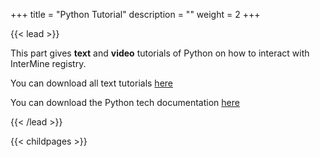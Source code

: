 +++
title = "Python Tutorial"
description = ""
weight = 2
+++

{{< lead >}}


This part gives **text** and **video** tutorials of Python on how to interact with InterMine registry. 
<br/>




You can download all text tutorials
<a href="https://github.com/Persdre/intermine-ws-python-docs">here</a>

You can download the Python
tech documentation <a href="http://intermine.org/intermine-ws-python">here</a>


{{< /lead >}}


{{< childpages >}}
